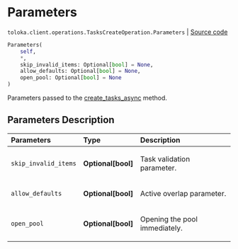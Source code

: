 # Parameters
`toloka.client.operations.TasksCreateOperation.Parameters` | [Source code](https://github.com/Toloka/toloka-kit/blob/v1.2.1/src/client/operations.py#L313)

```python
Parameters(
    self,
    *,
    skip_invalid_items: Optional[bool] = None,
    allow_defaults: Optional[bool] = None,
    open_pool: Optional[bool] = None
)
```

Parameters passed to the [create_tasks_async](toloka.client.TolokaClient.create_tasks_async.md) method.

## Parameters Description

| Parameters | Type | Description |
| :----------| :----| :-----------|
`skip_invalid_items`|**Optional\[bool\]**|<p>Task validation parameter.</p>
`allow_defaults`|**Optional\[bool\]**|<p>Active overlap parameter.</p>
`open_pool`|**Optional\[bool\]**|<p>Opening the pool immediately.</p>
